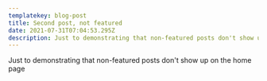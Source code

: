 ```yaml
---
templatekey: blog-post
title: Second post, not featured
date: 2021-07-31T07:04:53.295Z
description: Just to demonstrating that non-featured posts don't show up on the home page
---
```


Just to demonstrating that non-featured posts don't show up on the home page
